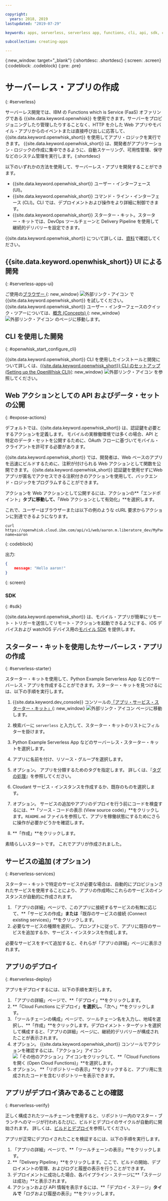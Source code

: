 ```yaml
---

copyright:
  years: 2018, 2019
lastupdated: "2019-07-29"

keywords: apps, serverless, serverless app, functions, cli, api, sdk, create serverless app, serverless app tutorial

subcollection: creating-apps

---
```

{:new_window: target="_blank"}
{:shortdesc: .shortdesc}
{:screen: .screen}
{:codeblock: .codeblock}
{:pre: .pre}

# サーバーレス・アプリの作成
{: #serverless}

サーバーレス開発では、IBM の Functions which is Service (FaaS) オファリングである {{site.data.keyword.openwhisk}} を使用できます。サーバーをプロビジョニングしたり管理したりすることなく、HTTP を介した Web アプリやモバイル・アプリからのイベントまたは直接呼び出しに応答して、{{site.data.keyword.openwhisk_short}} を使用してアプリ・ロジックを実行できます。
{{site.data.keyword.openwhisk_short}} は、開発者がアプリケーション・ロジックの作成に集中できるように、自動スケーリング、可用性管理、保守などのシステム管理を実行します。{:shortdesc}

以下のいずれかの方法を使用して、サーバーレス・アプリを開発することができます。
* {{site.data.keyword.openwhisk_short}} ユーザー・インターフェース (UI)。
* {{site.data.keyword.openwhisk_short}} コマンド・ライン・インターフェース (CLI)。CLI では、デプロイメントおよび操作をより詳細に制御できます。
* {{site.data.keyword.openwhisk_short}} スターター・キット。スターター・キットでは、DevOps ツールチェーンと Delivery Pipeline を使用して継続的デリバリーを設定できます。

{{site.data.keyword.openwhisk_short}} について詳しくは、[資料](/docs/openwhisk?topic=cloud-functions-getting_started)で確認してください。


## {{site.data.keyword.openwhisk_short}} UI による開発
{: #serverless-apps-ui}

ご使用の[ブラウザー ](https://{DomainName}/functions/actions){: new_window} ![外部リンク・アイコン](../icons/launch-glyph.svg "外部リンク・アイコン") で {{site.data.keyword.openwhisk_short}} を試してください。 {{site.data.keyword.openwhisk_short}} ユーザー・インターフェースのクイック・ツアーについては、[概念 (Concepts) ](https://{DomainName}/functions/learn){: new_window} ![外部リンク・アイコン](../icons/launch-glyph.svg "外部リンク・アイコン") のページに移動します。

## CLI を使用した開発
{: #openwhisk_start_configure_cli}

{{site.data.keyword.openwhisk_short}} CLI を使用したインストールと開発について詳しくは、[{{site.data.keyword.openwhisk_short}} CLI のセットアップ (Setting up the OpenWhisk CLI)](https://{DomainName}/functions/cli){: new_window} ![外部リンク・アイコン](../icons/launch-glyph.svg "外部リンク・アイコン") を参照してください。

## Web アクションとしての API およびデータ・セットの公開
{: #expose-actions}

デフォルトでは、{{site.data.keyword.openwhisk_short}} は、認証鍵を必要とするアクションを定義します。 モバイルの実稼働環境では多くの場合、API と特定のデータ・セットを公開するために、OAuth フローに基づいてモバイル・クライアントを許可する必要があります。

{{site.data.keyword.openwhisk_short}} では、開発者は、Web ベースのアプリを迅速にビルドするために、注釈が付けられる Web アクションとして関数を公開できます。 {{site.data.keyword.openwhisk_short}} 認証鍵を使用せずにWeb アプリが匿名でアクセスできる注釈付きのアクションを使用して、バックエンド・ロジックをプログラムすることができます。

アクションを Web アクションとして公開するには、アクションの**「エンドポイント」**タブに移動して、**「Web アクションとして有効化」**を選択します。

これで、ユーザーはブラウザーまたは以下の例のような cURL 要求からアクションに到達できるようになります。
```
curl https://openwhisk.cloud.ibm.com/api/v1/web/aaron.m.liberatore_dev/MyPackage/helloWorld.json?name=aaron
```
{: codeblock}

出力:
```json
{
    message: "Hello aaron!"
}
```
{: screen}

### SDK
{: #sdk}

{{site.data.keyword.openwhisk_short}} は、モバイル・アプリが簡単にリモート・トリガーを送信してリモート・アクションを起動できるようにする、iOS デバイスおよび watchOS デバイス用の[モバイル SDK](/docs/openwhisk?topic=cloud-functions-pkg_mobile_sdk) を提供します。

## スターター・キットを使用したサーバーレス・アプリの作成
{: #serverless-starter}

スターター・キットを使用して、Python Example Serverless App などのサーバーレス・アプリを作成することができます。スターター・キットを見つけるには、以下の手順を実行します。

1. {{site.data.keyword.dev_console}} コンソールの[「アプリ・サービス・スターター・キット」](https://{DomainName}/developer/appservice/starter-kits){: new_window} ![外部リンク・アイコン](../icons/launch-glyph.svg "外部リンク・アイコン") ページに移動します。 
2. 検索バーに `serverless` と入力して、スターター・キットのリストにフィルターを掛けます。
3. Python Example Serverless App などのサーバーレス・スターター・キットを選択します。
4. アプリに名前を付け、リソース・グループを選択します。
5. オプション。 アプリを分類するためのタグを指定します。 詳しくは、『[タグの処理](/docs/resources?topic=resources-tag)』を参照してください。
6. Cloudant サービス・インスタンスを作成するか、既存のものを選択します。
7. オプション。 サービスの追加やアプリのデプロイを行う前にコードを検査するには、**「ソース・コードの表示 (View source code)」**をクリックします。`README.md` ファイルを参照して、アプリを稼働状態にするためにさらに操作が必要かどうかを確認します。
  
8. **「作成」**をクリックします。

素晴らしいスタートです。 これでアプリが作成されました。

## サービスの追加 (オプション)
{: #serverless-services}

スターター・キットで特定のサービスが必要な場合は、自動的にプロビジョンされたサービスを使用することにより、アプリの作成時にこれらのサービスのインスタンスが自動的に作成されます。

1. 「アプリの詳細」ページで、このアプリに接続するサービスの有無に応じて、**「サービスの作成」**または**「既存のサービスの接続 (Connect existing services)」**をクリックします。
2. 必要なサービスの種類を選択し、プロンプトに従って、アプリに既存のサービスを追加するか、サービス・インスタンスを作成します。

必要なサービスをすべて追加すると、それらが「アプリの詳細」ページに表示されます。

## アプリのデプロイ
{: #serverless-deploy}

アプリをデプロイするには、以下の手順を実行します。

1. 「アプリの詳細」ページで、**「デプロイ」**をクリックします。
2. **「Cloud Functions にデプロイ」**を選択し、**「次へ」**をクリックします。
3. 「ツールチェーンの構成」ページで、ツールチェーン名を入力し、地域を選択し、**「作成」**をクリックします。デプロイメント・ターゲットを選択して構成すると、「アプリの詳細」ページに、継続的デリバリーが構成されたことが表示されます。 
4. オプション。 {{site.data.keyword.openwhisk_short}} コンソールでアクションを確認するには、「アクション」アイコン![「その他のアクション」アイコン](../icons/action-menu-icon.svg)をクリックして、**「Cloud Functions を開く (Open Cloud Functions)」**を選択します。
5. オプション。 **「リポジトリーの表示」**をクリックすると、アプリ用に生成されたコードを含むリポジトリーを表示できます。

## アプリがデプロイ済みであることの確認
{: #serverless-verify}

正しく構成されたツールチェーンを使用すると、リポジトリー内のマスター・ブランチへのマージが行われるたびに、ビルドとデプロイのサイクルが自動的に開始されます。 詳しくは、[ビルドとデプロイ](/docs/services/ContinuousDelivery?topic=ContinuousDelivery-deliverypipeline_build_deploy)を参照してください。

アプリが正常にデプロイされたことを検証するには、以下の手順を実行します。

1. 「アプリの詳細」ページで、**「ツールチェーンの表示」**をクリックします。
2. **「Delivery Pipeline」**をクリックします。ここで、ビルドの開始、デプロイメントの管理、およびログと履歴の表示を行うことができます。
3. デプロイメントに成功した場合、各パイプライン・ステージに**「ステージは成功」**と表示されます。
4. アクションおよび API 情報を表示するには、**「デプロイ・ステージ」**タイルで**「ログおよび履歴の表示」**をクリックします。
